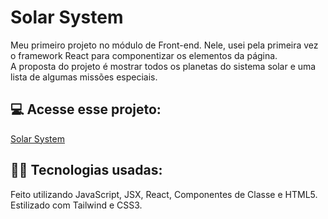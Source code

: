 # Solar System
Meu primeiro projeto no módulo de Front-end. Nele, usei pela primeira vez o framework React para componentizar os elementos da página.
<br>
A proposta do projeto é mostrar todos os planetas do sistema solar e uma lista de algumas missões especiais.

## 💻 Acesse esse projeto:
[Solar System](solar-system-lmdev.vercel.app)
## 👨‍💻 Tecnologias usadas:
Feito utilizando JavaScript, JSX, React, Componentes de Classe e HTML5. Estilizado com Tailwind e CSS3.
